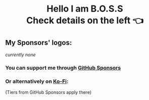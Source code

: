 <div align="center">
  <h1>
    Hello I am B.O.S.S<br>
    Check details on the left 👈
  </h1>
</div>

## My Sponsors' logos:
*currently none*

### You can support me through [GitHub Sponsors](https://github.com/sponsors/BxOxSxS)

### Or alternatively on [Ko-Fi](https://ko-fi.com/bxoxsxs):
(Tiers from GitHub Sponsors apply there)
